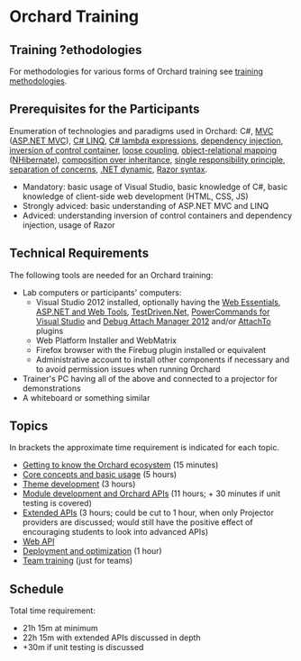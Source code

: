 # Orchard Training



## Training ?ethodologies

For methodologies for various forms of Orchard training see [training methodologies](TrainingMethodologies).


## Prerequisites for the Participants

Enumeration of technologies and paradigms used in Orchard: C#, [MVC](http://en.wikipedia.org/wiki/Model%E2%80%93view%E2%80%93controller) ([ASP.NET MVC](http://www.asp.net/mvc)), [C# LINQ](http://msdn.microsoft.com/en-us/library/vstudio/bb397926.aspx), [C# lambda expressions](http://msdn.microsoft.com/en-us/library/bb397687.aspx), [dependency injection](http://en.wikipedia.org/wiki/Dependency_injection), [inversion of control container](http://www.martinfowler.com/articles/injection.html), [loose coupling](http://en.wikipedia.org/wiki/Loose_coupling), [object-relational mapping](http://en.wikipedia.org/wiki/Object-relational_mapping) ([NHibernate](http://en.wikipedia.org/wiki/NHibernate)), [composition over inheritance](http://en.wikipedia.org/wiki/Composition_over_inheritance), [single responsibility principle](http://en.wikipedia.org/wiki/Single_responsibility_principle), [separation of concerns](http://en.wikipedia.org/wiki/Separation_of_concerns), [.NET dynamic](http://www.hanselman.com/blog/C4AndTheDynamicKeywordWhirlwindTourAroundNET4AndVisualStudio2010Beta1.aspx), [Razor syntax](http://haacked.com/archive/2011/01/06/razor-syntax-quick-reference.aspx).

- Mandatory: basic usage of Visual Studio, basic knowledge of C#, basic knowledge of client-side web development (HTML, CSS, JS)
- Strongly adviced: basic understanding of ASP.NET MVC and LINQ
- Adviced: understanding inversion of control containers and dependency injection, usage of Razor


## Technical Requirements

The following tools are needed for an Orchard training:

- Lab computers or participants' computers:
	- Visual Studio 2012 installed, optionally having the [Web Essentials](http://visualstudiogallery.msdn.microsoft.com/07d54d12-7133-4e15-becb-6f451ea3bea6), [ASP.NET and Web Tools](http://www.asp.net/vnext/overview/latest), [TestDriven.Net](http://www.testdriven.net/download.aspx), [PowerCommands for Visual Studio](http://visualstudiogallery.msdn.microsoft.com/e5f41ad9-4edc-4912-bca3-91147db95b99) and [Debug Attach Manager 2012](http://visualstudiogallery.msdn.microsoft.com/19951adf-722a-4d92-a73a-6d7a3d70cfc4) and/or [AttachTo](http://visualstudiogallery.msdn.microsoft.com/d0265ab0-df51-4100-8e10-1f84403c4cd0) plugins
	- Web Platform Installer and WebMatrix
	- Firefox browser with the Firebug plugin installed or equivalent
	- Administrative account to install other components if necessary and to avoid permission issues when running Orchard
- Trainer's PC having all of the above and connected to a projector for demonstrations
- A whiteboard or something similar


## <a id="topics"></a>Topics
In brackets the approximate time requirement is indicated for each topic.

- [Getting to know the Orchard ecosystem](Topics/OrchardEcosystem/) (15 minutes)
- [Core concepts and basic usage](Topics/CoreConceptsAndBasicUsage/) (5 hours)
- [Theme development](Topics/ThemeDevelopment/) (3 hours)
- [Module development and Orchard APIs](Topics/ModuleDevelopmentAndApis/) (11 hours; + 30 minutes if unit testing is covered)
- [Extended APIs](Topics/ExtendedApis/) (3 hours; could be cut to 1 hour, when only Projector providers are discussed; would still have the positive effect of encouraging students to look into advanced APIs)
- [Web API](Topics/WebApi/) 
- [Deployment and optimization](Topics/DeploymentAndOptimization/) (1 hour)
- [Team training](Topics/TeamTraining/) (just for teams)


## Schedule

Total time requirement:

- 21h 15m at minimum
- 22h 15m with extended APIs discussed in depth
- +30m if unit testing is discussed